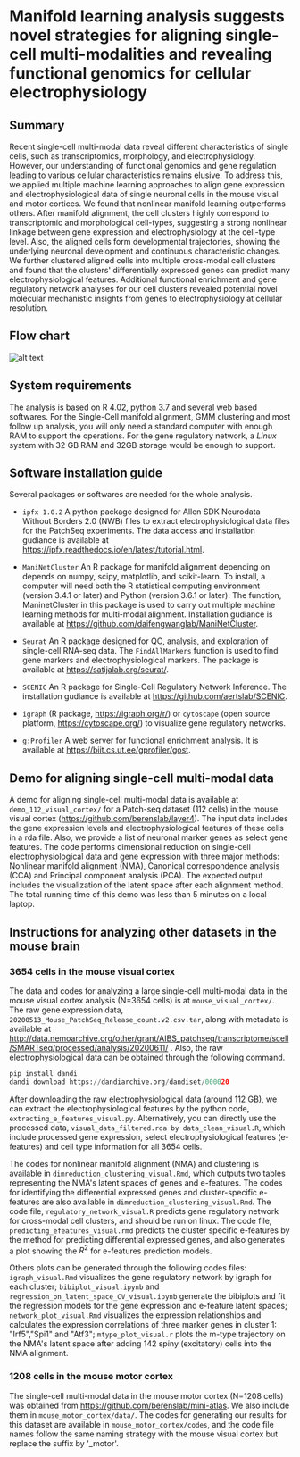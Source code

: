 # Manifold learning analysis suggests novel strategies for aligning single-cell multi-modalities and revealing functional genomics for cellular electrophysiology

## Summary
Recent single-cell multi-modal data reveal different characteristics of single cells, such as transcriptomics, morphology, and electrophysiology. However, our understanding of functional genomics and gene regulation leading to various cellular characteristics remains elusive. To address this, we applied multiple machine learning approaches to align gene expression and electrophysiological data of single neuronal cells in the mouse visual and motor cortices. We found that nonlinear manifold learning outperforms others. After manifold alignment, the cell clusters highly correspond to transcriptomic and morphological cell-types, suggesting a strong nonlinear linkage between gene expression and electrophysiology at the cell-type level. Also, the aligned cells form developmental trajectories, showing the underlying neuronal development and continuous characteristic changes. We further clustered aligned cells into multiple cross-modal cell clusters and found that the clusters' differentially expressed genes can predict many electrophysiological features. Additional functional enrichment and gene regulatory network analyses for our cell clusters revealed potential novel molecular mechanistic insights from genes to electrophysiology at cellular resolution. 

## Flow chart
![alt text](https://github.com/daifengwanglab/scMNC/blob/main/cover_figure.png)

## System requirements

The analysis is based on R 4.02, python 3.7 and several web based softwares. For the Single-Cell manifold alignment, GMM clustering and most follow up analysis, you will only need a standard computer with enough RAM to support the operations. For the gene regulatory network, a *Linux* system with 32 GB RAM and 32GB storage would be enough to support.

## Software installation guide

Several packages or softwares are needed for the whole analysis.

- `ipfx 1.0.2` A python package designed for Allen SDK Neurodata Without Borders 2.0 (NWB) files to extract electrophysiological data files for the PatchSeq experiments. The data access and installation gudiance is available at https://ipfx.readthedocs.io/en/latest/tutorial.html.

- `ManiNetCluster` An R package for manifold alignment depending on depends on numpy, scipy, matplotlib, and scikit-learn. To install, a computer will need both the R statistical computing environment (version 3.4.1 or later) and Python (version 3.6.1 or later). The function, ManinetCluster in this package is used to carry out multiple machine learning methods for multi-modal alignment. Installation gudiance is available at https://github.com/daifengwanglab/ManiNetCluster.

- `Seurat` An R package designed for QC, analysis, and exploration of single-cell RNA-seq data. The `FindAllMarkers` function is used to find gene markers and electrophysiological markers. The package is available at https://satijalab.org/seurat/. 

- `SCENIC` An R package for Single-Cell Regulatory Network Inference. The installation gudiance is available at https://github.com/aertslab/SCENIC.

- `igraph` (R package, https://igraph.org/r/) or `cytoscape` (open source platform, https://cytoscape.org/) to visualize gene regulatory networks.

- `g:Profiler` A web server for functional enrichment analysis. It is available at https://biit.cs.ut.ee/gprofiler/gost.

## Demo for aligning single-cell multi-modal data

A demo for aligning single-cell multi-modal data is available at `demo_112_visual_cortex/` for a Patch-seq dataset (112 cells) in the mouse visual cortex (https://github.com/berenslab/layer4). The input data includes the gene expression levels and electrophysiological features of these cells in a rda file. Also, we provide a list of neuronal marker genes as select gene features. The code performs dimensional reduction on single-cell electrophysiological data and gene expression with three major methods: Nonlinear manifold alignment (NMA), Canonical correspondence analysis (CCA) and Principal component analysis (PCA).  The expected output includes the visualization of the latent space after each alignment method. The total running time of this demo was less than 5 minutes on a local laptop.

## Instructions for analyzing other datasets in the mouse brain

### 3654 cells in the mouse visual cortex

The data and codes for analyzing a large single-cell multi-modal data in the mouse visual cortex analysis (N=3654 cells) is at `mouse_visual_cortex/`. The raw gene expression data, `20200513_Mouse_PatchSeq_Release_count.v2.csv.tar`, along with metadata is available at http://data.nemoarchive.org/other/grant/AIBS_patchseq/transcriptome/scell/SMARTseq/processed/analysis/20200611/ . Also, the raw electrophysiological data can be obtained through the following command.

```python
pip install dandi
dandi download https://dandiarchive.org/dandiset/000020
```

After downloading the raw electrophysiological data (around 112 GB), we can extract the electrophysiological features by the python code, `extracting_e_features_visual.py`. Alternatively, you can directly use the processed data, `visual_data_filtered.rda by data_clean_visual.R`, which include processed gene expression, select electrophysiological features (e-features) and cell type information for all 3654 cells.

The codes for nonlinear manifold alignment (NMA) and clustering is available in `dimreduction_clustering_visual.Rmd`, which outputs two tables representing the NMA's latent spaces of genes and e-features. The codes for identifying the differential expressed genes and cluster-specific e-features are also available in `dimreduction_clustering_visual.Rmd`. The code file, `regulatory_network_visual.R` predicts gene regulatory network for cross-modal cell clusters, and should be run on linux. The code file, `predicting_efeatures_visual.rmd` predicts the cluster specific e-features by the method for predicting differential expressed genes, and also generates a plot showing the $R^2$ for e-features prediction models.

Others plots can be generated through the following codes files: `igraph_visual.Rmd` visualizes the gene regulatory network by igraph for each cluster; `bibiplot_visual.ipynb` and `regression_on_latent_space_CV_visual.ipynb` generate the bibiplots and fit the regression models for the gene expression and e-feature latent spaces; `network_plot_visual.Rmd` visualizes the expression relationships and calculates the expression correlations of three marker genes in cluster 1: "Irf5","Spi1" and "Atf3"; `mtype_plot_visual.r` plots the m-type trajectory on the NMA's latent space after adding 142 spiny (excitatory) cells into the NMA alignment.

### 1208 cells in the mouse motor cortex

The single-cell multi-modal data in the mouse motor cortex (N=1208 cells) was obtained from https://github.com/berenslab/mini-atlas. We also include them in `mouse_motor_cortex/data/`. The codes for generating our results for this dataset are available in `mouse_motor_cortex/codes`, and the code file names follow the same naming strategy with the mouse visual cortex but replace the suffix by '_motor'.

